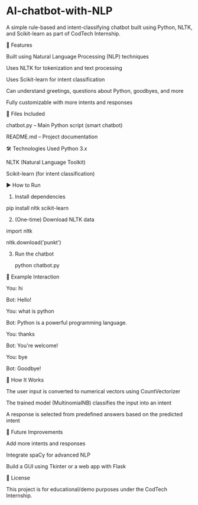 # AI-chatbot-with-NLP

A simple rule-based and intent-classifying chatbot built using Python, NLTK, and Scikit-learn as part of CodTech Internship.


📌 Features

  Built using Natural Language Processing (NLP) techniques

  Uses NLTK for tokenization and text processing

  Uses Scikit-learn for intent classification

  Can understand greetings, questions about Python, goodbyes, and more

  Fully customizable with more intents and responses


📁 Files Included

  chatbot.py – Main Python script (smart chatbot)

  README.md – Project documentation

🛠️ Technologies Used
  Python 3.x

  NLTK (Natural Language Toolkit)

Scikit-learn (for intent classification)


▶️ How to Run

1. Install dependencies

pip install nltk scikit-learn


2. (One-time) Download NLTK data

import nltk

nltk.download('punkt')


3.  Run the chatbot
    
    python chatbot.py


💬 Example Interaction

You: hi

Bot: Hello!

You: what is python

Bot: Python is a powerful programming language.

You: thanks

Bot: You're welcome!

You: bye

Bot: Goodbye!

📌 How It Works

The user input is converted to numerical vectors using CountVectorizer

The trained model (MultinomialNB) classifies the input into an intent

A response is selected from predefined answers based on the predicted intent



🧠 Future Improvements

Add more intents and responses

Integrate spaCy for advanced NLP

Build a GUI using Tkinter or a web app with Flask



📃 License

This project is for educational/demo purposes under the CodTech Internship.



